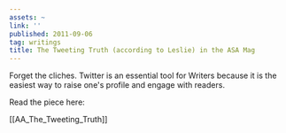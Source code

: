 ```yaml
---
assets: ~
link: ''
published: 2011-09-06
tag: writings
title: The Tweeting Truth (according to Leslie) in the ASA Mag
---
```

Forget the cliches. Twitter is an essential tool for Writers because it is the easiest way to raise one's profile and engage with readers.

Read the piece here: 

[[AA_The_Tweeting_Truth]] 